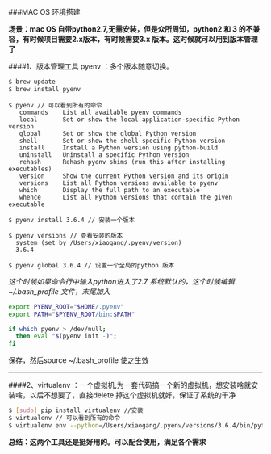 
###MAC OS 环境搭建

**场景：mac OS 自带python2.7,无需安装，但是众所周知，python2 和 3 的不兼容，有时候项目需要2.x版本，有时候需要3.x 版本。这时候就可以用到版本管理了**

####1、版本管理工具 pyenv ：多个版本随意切换。

```sh
$ brew update
$ brew install pyenv
```
```
$ pyenv // 可以看到所有的命令
   commands    List all available pyenv commands
   local       Set or show the local application-specific Python version
   global      Set or show the global Python version
   shell       Set or show the shell-specific Python version
   install     Install a Python version using python-build
   uninstall   Uninstall a specific Python version
   rehash      Rehash pyenv shims (run this after installing executables)
   version     Show the current Python version and its origin
   versions    List all Python versions available to pyenv
   which       Display the full path to an executable
   whence      List all Python versions that contain the given executable
```
```
$ pyenv install 3.6.4 // 安装一个版本
```
```
$ pyenv versions // 查看安装的版本
  system (set by /Users/xiaogang/.pyenv/version)
  3.6.4
```
```
$ pyenv global 3.6.4 // 设置一个全局的python 版本

```

*这个时候如果命令行中输入python进入了2.7 系统默认的，这个时候编辑 ~/.bash_profile 文件，末尾加入*

```sh
export PYENV_ROOT="$HOME/.pyenv"
export PATH="$PYENV_ROOT/bin:$PATH"

if which pyenv > /dev/null;
  then eval "$(pyenv init -)";
fi
```
保存，然后source ~/.bash_profile 使之生效

---

####2、virtualenv ：一个虚拟机,为一套代码搞一个新的虚拟机，想安装啥就安装啥，以后不想要了，直接delete 掉这个虚拟机就好，保证了系统的干净

```sh
$ [sudo] pip install virtualenv //安装
$ virtualenv // 可以看到所有的命令
$ virtualenv env --python=/Users/xiaogang/.pyenv/versions/3.6.4/bin/python3.6// 指定一个版本
```
**总结：这两个工具还是挺好用的。可以配合使用，满足各个需求**





